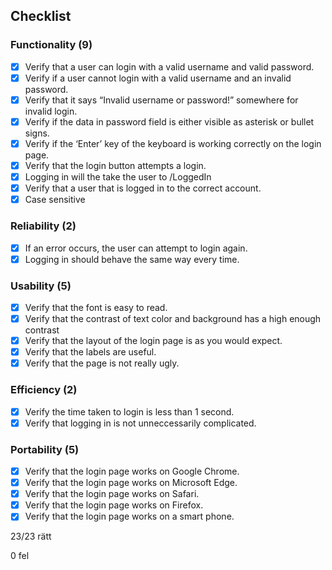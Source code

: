 ## Checklist

### Functionality (9)

- [x] Verify that a user can login with a valid username and valid password.
- [x] Verify if a user cannot login with a valid username and an invalid password.
- [x] Verify that it says “Invalid username or password!” somewhere for invalid login.
- [x] Verify if the data in password field is either visible as asterisk or bullet signs.
- [x] Verify if the ‘Enter’ key of the keyboard is working correctly on the login page.
- [x] Verify that the login button attempts a login.
- [x] Logging in will the take the user to /LoggedIn
- [x] Verify that a user that is logged in to the correct account.
- [x] Case sensitive

### Reliability (2)

- [x] If an error occurs, the user can attempt to login again.
- [x] Logging in should behave the same way every time.

### Usability (5)

- [x] Verify that the font is easy to read.
- [x] Verify that the contrast of text color and background has a high enough contrast
- [x] Verify that the layout of the login page is as you would expect.
- [x] Verify that the labels are useful.
- [x] Verify that the page is not really ugly.

### Efficiency (2)

- [x] Verify the time taken to login is less than 1 second.
- [x] Verify that logging in is not unneccessarily complicated.

### Portability (5)

- [x] Verify that the login page works on Google Chrome.
- [x] Verify that the login page works on Microsoft Edge.
- [x] Verify that the login page works on Safari.
- [x] Verify that the login page works on Firefox.
- [x] Verify that the login page works on a smart phone.

23/23 rätt

0 fel
